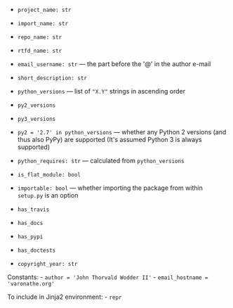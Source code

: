 - `project_name: str`
- `import_name: str`
- `repo_name: str`
- `rtfd_name: str`
- `email_username: str` — the part before the '@' in the author e-mail

- `short_description: str`

- `python_versions` — list of `"X.Y"` strings in ascending order
- `py2_versions`
- `py3_versions`
- `py2 = '2.7' in python_versions` — whether any Python 2 versions (and thus
  also PyPy) are supported (It's assumed Python 3 is always supported)
- `python_requires: str` — calculated from `python_versions`

- `is_flat_module: bool`
- `importable: bool` — whether importing the package from within `setup.py` is
  an option

- `has_travis`
- `has_docs`
- `has_pypi`
- `has_doctests`

- `copyright_year: str`

Constants:
    - `author = 'John Thorvald Wodder II'`
    - `email_hostname = 'varonathe.org'`

To include in Jinja2 environment:
    - `repr`
